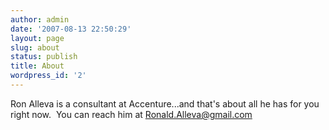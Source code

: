 ```yaml
---
author: admin
date: '2007-08-13 22:50:29'
layout: page
slug: about
status: publish
title: About
wordpress_id: '2'
---
```


Ron Alleva is a consultant at Accenture...and that's about all he
has for you right now.  You can reach him at
Ronald.Alleva@gmail.com[](http://technabob.com/blog/wp-content/uploads/2007/04/super_mario_cookie.jpg)


